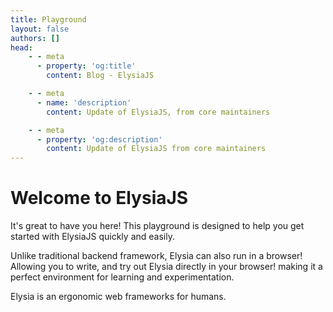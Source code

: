 ```yaml
---
title: Playground
layout: false
authors: []
head:
    - - meta
      - property: 'og:title'
        content: Blog - ElysiaJS

    - - meta
      - name: 'description'
        content: Update of ElysiaJS, from core maintainers

    - - meta
      - property: 'og:description'
        content: Update of ElysiaJS from core maintainers
---
```


<script setup lang="ts">
import Playground from '../components/xiao/playground/playground.vue'
</script>

<Playground>

# Welcome to ElysiaJS

It's great to have you here! This playground is designed to help you get started with ElysiaJS quickly and easily.

Unlike traditional backend framework, Elysia can also run in a browser! Allowing you to write, and try out Elysia directly in your browser! making it a perfect environment for learning and experimentation.

Elysia is an ergonomic web frameworks for humans.

</Playground>
